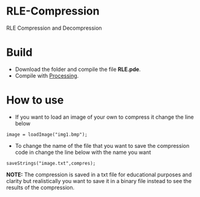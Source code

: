 # RLE-Compression
RLE Compression and Decompression

# Build

- Download the folder and compile the file **RLE.pde**.
- Compile with [Processing](https://processing.org).

# How to use

- If you want to load an image of your own to compress it change the line below
```processing
image = loadImage("img1.bmp");
```
- To change the name of the file that you want to save the compression code in change the line below with the name you want
```processing
saveStrings("image.txt",compres);
```
**NOTE:** The compression is saved in a txt file for educational purposes and clarity but realistically you want to save it in a binary file instead to see the results of the compression.

